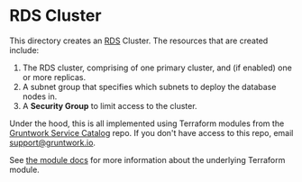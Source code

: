 # RDS Cluster

This directory creates an [RDS](https://docs.aws.amazon.com/AmazonRDS/latest/UserGuide/Welcome.html)
Cluster. The resources that are created include:

1. The RDS cluster, comprising of one primary cluster, and (if enabled) one or more replicas.
1. A subnet group that specifies which subnets to deploy the database nodes in.
1. A **Security Group** to limit access to the cluster.

Under the hood, this is all implemented using Terraform modules from the [Gruntwork Service
Catalog](https://github.com/gruntwork-io/terraform-aws-service-catalog) repo. If you don't have access to this repo, email
[support@gruntwork.io](mailto:support@gruntwork.io).

See [the module docs](https://github.com/gruntwork-io/terraform-aws-service-catalog/tree/v0.82.0/modules/data-stores/rds) for more
information about the underlying Terraform module.

